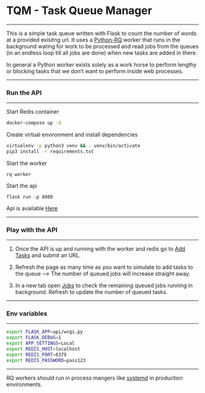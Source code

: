 # TQM - Task Queue Manager

---

This is a simple task queue written with Flask to count the number of words at a provided exisitng url.
It uses a [Python-RQ](https://python-rq.org/docs/workers/) worker that runs in the background wating for work to be processed and read jobs from the queues (in an endless loop till all jobs are done) when new tasks are added in there.

In general a Python worker exists solely as a work horse to perform lengthy or blocking tasks that we don’t want to perform inside web processes.

---

### Run the API

---

Start Redis container

```bash
docker-compose up -d
```

Create virtual environment and install dependencies

```bash
virtualenv -p python3 venv && . venv/bin/activate
pip3 install -r requirements.txt

```

Start the worker

```
rq worker
```

Start the api

```
flask run -p 8080
```

Api is available [Here](http://localhost:8080)

---

### Play with the API

---

1. Once the API is up and running with the worker and redis go to [Add Tasks](http://localhost:8080/add-task)
   and submit an URL.

2. Refresh the page as many time as you want to simulate to add tasks to the queue --> The number of queued jobs will increase straight away.

3. In a new tab open [Jobs](http://localhost:8080/jobs) to check the remaining queued jobs running in background. Refresh to update the number of queued tasks.

---

### Env variables

---

```bash
export FLASK_APP=api/wsgi.py
export FLASK_DEBUG=1
export APP_SETTINGS=Local
export REDIS_HOST=localhost
export REDIS_PORT=6379
export REDIS_PASSWORD=pass123
```

---

RQ workers should run in process mangers like [systemd](https://python-rq.org/patterns/systemd/) in production environments.
